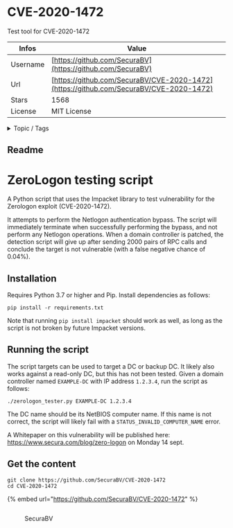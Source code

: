# CVE-2020-1472

Test tool for CVE-2020-1472

| Infos    | Value                                                              |
| -------- | -------------------------------------------------------------------|
| Username | [https://github.com/SecuraBV](https://github.com/SecuraBV) |
| Url      | [https://github.com/SecuraBV/CVE-2020-1472](https://github.com/SecuraBV/CVE-2020-1472)                                               |
| Stars    | 1568                                                          |
| License  | MIT License                                                        |

<details>

<summary>Topic / Tags</summary>



</details>

## Readme

# ZeroLogon testing script

A Python script that uses the Impacket library to test vulnerability for the Zerologon exploit (CVE-2020-1472).

It attempts to perform the Netlogon authentication bypass. The script will immediately terminate when successfully 
performing the bypass, and not perform any Netlogon operations. When a domain controller is patched, the detection 
script will give up after sending 2000 pairs of RPC calls and conclude the target is not vulnerable (with a 
false negative chance of 0.04%).

## Installation

Requires Python 3.7 or higher and Pip. Install dependencies as follows:

    pip install -r requirements.txt

Note that running `pip install impacket` should work as well, as long as the script is not broken by future Impacket 
versions.

## Running the script

The script targets can be used to target a DC or backup DC. It likely also works against a read-only DC, but this has 
not been tested. Given a domain controller named `EXAMPLE-DC` with IP address `1.2.3.4`, run the script as follows:

    ./zerologon_tester.py EXAMPLE-DC 1.2.3.4

The DC name should be its NetBIOS computer name. If this name is not correct, the script will likely fail with a 
`STATUS_INVALID_COMPUTER_NAME` error.

A Whitepaper on this vulnerability will be published here: https://www.secura.com/blog/zero-logon on Monday 14 sept. 



## Get the content

```
git clone https://github.com/SecuraBV/CVE-2020-1472
cd CVE-2020-1472
```

{% embed url="https://github.com/SecuraBV/CVE-2020-1472" %}

<figure><img src="https://avatars.githubusercontent.com/u/46344423?v=4" alt=""><figcaption><p>SecuraBV</p></figcaption></figure>
